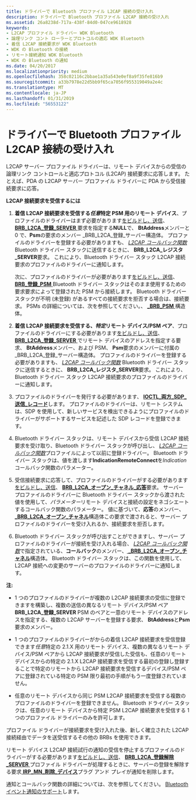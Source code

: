 ```yaml
---
title: ドライバーで Bluetooth プロファイル L2CAP 接続の受け入れ
description: ドライバーで Bluetooth プロファイル L2CAP 接続の受け入れ
ms.assetid: 26a8238d-717a-438f-84d0-047ce9618928
keywords:
- L2CAP プロファイル ドライバー WDK Bluetooth
- 論理リンク コント ローラーとプロトコルの適応 WDK Bluetooth
- 着信 L2CAP 接続要求が WDK Bluetooth
- WDK の Bluetooth の接続
- リモート接続通知 WDK Bluetooth
- WDK の Bluetooth の通知
ms.date: 04/20/2017
ms.localizationpriority: medium
ms.openlocfilehash: 358c02116c2bbae1a35a543e0ef8a9f35fe816b9
ms.sourcegitcommit: a33b7978e22d5bb9f65ca7056f955319049a2e4c
ms.translationtype: MT
ms.contentlocale: ja-JP
ms.lasthandoff: 01/31/2019
ms.locfileid: "56553122"
---
```

# <a name="accepting-l2cap-connections-in-a-bluetooth-profile-driver"></a>ドライバーで Bluetooth プロファイル L2CAP 接続の受け入れ


L2CAP サーバー プロファイル ドライバーは、リモート デバイスからの受信の論理リンク コントロールと適応プロトコル (L2CAP) 接続要求に応答します。 たとえば、PDA の L2CAP サーバー プロファイル ドライバーに PDA から受信接続要求に応答。

**L2CAP 接続要求を受信するには**

1.  **着信 L2CAP 接続要求を受信する*任意*特定 PSM 用のリモート デバイス**、プロファイルのドライバーはまず必要があります[をビルドし、送信](building-and-sending-a-brb.md)、 [ **BRB\_L2CA\_登録\_SERVER** ](https://msdn.microsoft.com/library/windows/hardware/ff536618)要求を指定する**NULL**で、 **BtAddress**メンバーと 0 で、**Psm**の要求のメンバー \_BRB\_L2CA\_登録\_サーバー構造体。 プロファイルのドライバーを登録する必要がありますも、 [ *L2CAP コールバック関数*](https://msdn.microsoft.com/library/windows/hardware/ff536755) Bluetooth ドライバー スタックに送信するときに、 **BRB\_L2CA\_レジスタ\_SERVER**要求。 これにより、Bluetooth ドライバー スタック L2CAP 接続要求のプロファイルのドライバーに通知します。

    次に、プロファイルのドライバーが必要があります[をビルドし、送信](building-and-sending-a-brb.md)、 [ **BRB\_登録\_PSM** ](https://msdn.microsoft.com/library/windows/hardware/ff536621) Bluetooth ドライバー スタックはそのまま使用するための要求要求によって登録された PSM から接続します。 Bluetooth ドライバー スタックが不明 (未登録) があるすべての接続要求を拒否する場合は、接続要求。 PSMs の詳細については、次を参照してください。、 [  **\_BRB\_PSM** ](https://msdn.microsoft.com/library/windows/hardware/ff536865)構造体。

2.  **着信 L2CAP 接続要求を受信する、*特定*リモート デバイス/PSM ペア**、プロファイルのドライバーにする必要があります[をビルドし、送信](building-and-sending-a-brb.md)、 [ **BRB\_L2CA\_登録\_SERVER** ](https://msdn.microsoft.com/library/windows/hardware/ff536618)でリモート デバイスのアドレスを指定する要求、 **BtAddress**メンバー、および PSM、 **Psm**要求のメンバーに付属の\_BRB\_L2CA\_登録\_サーバー構造体。 プロファイルのドライバーを登録する必要がありますも、 [ *L2CAP コールバック関数*](https://msdn.microsoft.com/library/windows/hardware/ff536755) Bluetooth ドライバー スタックに送信するときに、 **BRB\_L2CA\_レジスタ\_SERVER**要求。 これにより、Bluetooth ドライバー スタック L2CAP 接続要求のプロファイルのドライバーに通知します。

3.  プロファイルのドライバーを発行する必要があります、 [ **IOCTL\_両方\_SDP\_送信\_レコード**](https://msdn.microsoft.com/library/windows/hardware/ff536693)します。 プロファイルのドライバーは、リモート システムは、SDP を使用して、新しいサービスを検出できるようにプロファイルのドライバーがサポートするサービスを記述した SDP レコードを登録できます。

4.  Bluetooth ドライバー スタックは、リモート デバイスから受信 L2CAP 接続要求を受け取り、Bluetooth ドライバー スタックが呼び出し、 [ *L2CAP コールバック関数*](https://msdn.microsoft.com/library/windows/hardware/ff536755)プロファイルによって以前に登録ドライバー。 Bluetooth ドライバー スタックは、値を渡します**IndicationRemoteConnect**を*Indication*コールバック関数のパラメーター。

5.  受信接続要求に応答して、プロファイルのドライバーがする必要があります[をビルドし、送信](building-and-sending-a-brb.md)、 [ **BRB\_L2CA\_オープン\_チャネル\_応答**](https://msdn.microsoft.com/library/windows/hardware/ff536616)要求。 サーバー プロファイルのドライバーに Bluetooth ドライバー スタックから渡された値を使用して、*パラメーター*リモート デバイスと接続の設定をネゴシエートするコールバック関数のパラメーター。 値に基づいて、**応答**のメンバー、 [  **\_BRB\_L2CA\_オープン\_チャネル**](https://msdn.microsoft.com/library/windows/hardware/ff536860)構造体この要求で渡されると、サーバー プロファイルのドライバーを受け入れるか、接続要求を拒否します。

6.  Bluetooth ドライバー スタックが呼び出すことができますし、サーバー プロファイルのドライバーが接続を受け入れる場合、 [ *L2CAP コールバック関数*](https://msdn.microsoft.com/library/windows/hardware/ff536755)で指定されている、**コールバック**のメンバー、[  **\_BRB\_L2CA\_オープン\_チャネル**](https://msdn.microsoft.com/library/windows/hardware/ff536860)構造体。 Bluetooth ドライバー スタックは、この関数を使用して、L2CAP 接続への変更のサーバーのプロファイルのドライバーに通知します。

**注:**  
-   1 つのプロファイルのドライバーが複数の L2CAP 接続要求の受信に登録できますを構築し、複数の送信の異なるリモート デバイス/PSM ペア**BRB\_L2CA\_登録\_SERVER** PSM のペアと一意のリモート デバイスのアドレスを指定する、複数の L2CAP サーバーを登録する要求、 **BtAddress**と**Psm**要求のメンバー。

-   1 つのプロファイルのドライバーがからの着信 L2CAP 接続要求を受信登録できます*任意*特定の 2.1.X 用のリモート デバイス、複数の異なるリモート デバイス/PSM ペアから L2CAP 接続要求が受信した受信も、任意のリモート デバイスからの特定の 2.1.X L2CAP 接続要求を受信する最初の登録し登録することで特定のリモートから L2CAP 接続要求を受信するデバイス/PSM ペアに登録されている特定の PSM 限り最初の手順がもう一度登録されていません。

-   任意のリモート デバイスから同じ PSM L2CAP 接続要求を受信する複数のプロファイルのドライバーを登録できません。 Bluetooth ドライバー スタックは、任意のリモート デバイスから特定 PSM L2CAP 接続要求を受信する 1 つのプロファイル ドライバーのみを許可します。

 

プロファイル ドライバーが接続要求を受け入れた後、新しく確立された L2CAP 接続経由でデータを送受信するその他の BRBs を使用できます。

リモート デバイス L2CAP 接続試行の通知の受信を停止するプロファイルのドライバーがする必要があります[をビルドし、送信](building-and-sending-a-brb.md)、 [ **BRB\_L2CA\_登録解除\_SERVER** ](https://msdn.microsoft.com/library/windows/hardware/ff536619)プロファイル ドライバーが処理するときに、サーバーの登録を解除する要求[ **IRP\_MN\_削除\_デバイス**](https://msdn.microsoft.com/library/windows/hardware/ff551738)プラグ アンド プレイが通知を削除します。

通知とコールバック関数の詳細については、次を参照してください。 [Bluetooth イベント通知のサポート](supporting-bluetooth-event-notifications.md)します。

 

 





